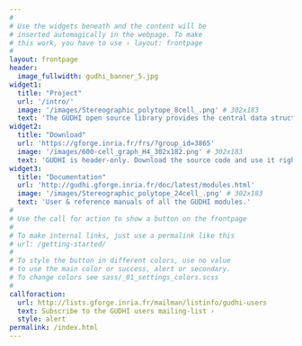 ```yaml
---
#
# Use the widgets beneath and the content will be
# inserted automagically in the webpage. To make
# this work, you have to use › layout: frontpage
#
layout: frontpage
header:
  image_fullwidth: gudhi_banner_5.jpg
widget1:
  title: "Project"
  url: '/intro/'
  image: '/images/Stereographic_polytope_8cell_.png' # 302x183
  text: 'The GUDHI open source library provides the central data structures and algorithms that underly applications in geometry understanding in higher dimensions.'
widget2:
  title: "Download"
  url: 'https://gforge.inria.fr/frs/?group_id=3865'
  image: '/images/600-cell_graph_H4_302x182.png' # 302x183
  text: 'GUDHI is header-only. Download the source code and use it right away!'
widget3:
  title: "Documentation"
  url: 'http://gudhi.gforge.inria.fr/doc/latest/modules.html'
  image: '/images/Stereographic_polytope_24cell_.png' # 302x183
  text: 'User & reference manuals of all the GUDHI modules.'
#
# Use the call for action to show a button on the frontpage
#
# To make internal links, just use a permalink like this
# url: /getting-started/
#
# To style the button in different colors, use no value
# to use the main color or success, alert or secondary.
# To change colors see sass/_01_settings_colors.scss
#
callforaction:
  url: http://lists.gforge.inria.fr/mailman/listinfo/gudhi-users
  text: Subscribe to the GUDHI users mailing-list ›
  style: alert
permalink: /index.html
---
```

